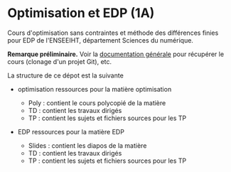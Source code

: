 # Optimisation et EDP (1A) 

Cours d'optimisation sans contraintes et méthode des différences
finies pour EDP de l'ENSEEIHT, département Sciences du numérique.

**Remarque préliminaire.** Voir la [documentation générale](https://gitlab.irit.fr/toc/etu-n7/documentation) pour récupérer le cours (clonage d'un projet Git), etc.

La structure de ce dépot est la suivante

*  optimisation
   ressources pour la matière optimisation
   
   *  Poly : contient le cours polycopié de la matière
   *  TD : contient les travaux dirigés
   *  TP : contient les sujets et fichiers sources pour les TP

*  EDP
   ressources pour la matière EDP
   
   *  Slides : contient les diapos de la matière
   *  TD : contient les travaux dirigés
   *  TP : contient les sujets et fichiers sources pour les TP
